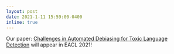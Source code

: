 ```yaml
---
layout: post
date: 2021-1-11 15:59:00-0400
inline: true
---
```


Our paper: [Challenges in Automated Debiasing for Toxic Language Detection](https://arxiv.org/abs/2102.00086) will appear in EACL 2021!